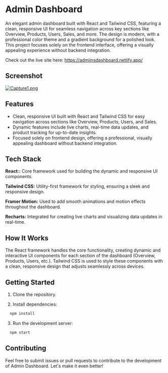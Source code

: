 
# Admin Dashboard

An elegant admin dashboard built with React and Tailwind CSS, featuring a clean, responsive UI for seamless navigation across key sections like Overview, Products, Users, Sales, and more. The design is modern, with a professional color theme and a gradient background for a polished look. This project focuses solely on the frontend interface, offering a visually appealing experience without backend integration.

Check out the live site here: https://admiinsdashboard.netlify.app/



## Screenshot

[![Capture1.png](https://i.postimg.cc/8PD46mnS/Capture1.png)](https://postimg.cc/14CDxwQC)


## Features

- Clean, responsive UI built with React and Tailwind CSS for easy navigation across sections like Overview, Products, Users, and Sales.
- Dynamic features include live charts, real-time data updates, and product tracking for up-to-date insights.
- Focused solely on frontend design, offering a professional, visually appealing dashboard without backend integration.

## Tech Stack

**React::** Core framework used for building the dynamic and responsive UI components.

**Tailwind CSS:** Utility-first framework for styling, ensuring a sleek and responsive design.

**Framer Motion:** Used to add smooth animations and motion effects throughout the dashboard.

**Recharts:** Integrated for creating live charts and visualizing data updates in real-time.
## How It Works


The React framework handles the core functionality, creating dynamic and interactive UI components for each section of the dashboard (Overview, Products, Users, etc.). Tailwind CSS is used to style these components with a clean, responsive design that adjusts seamlessly across devices.
## Getting Started

1. Clone the repository.

2. Install dependencies:

```bash
  npm install
```

3. Run the development server:

```bash
  npm start
```    
## Contributing

Feel free to submit issues or pull requests to contribute to the development of Admin Dashboard. Let's make it even better!

